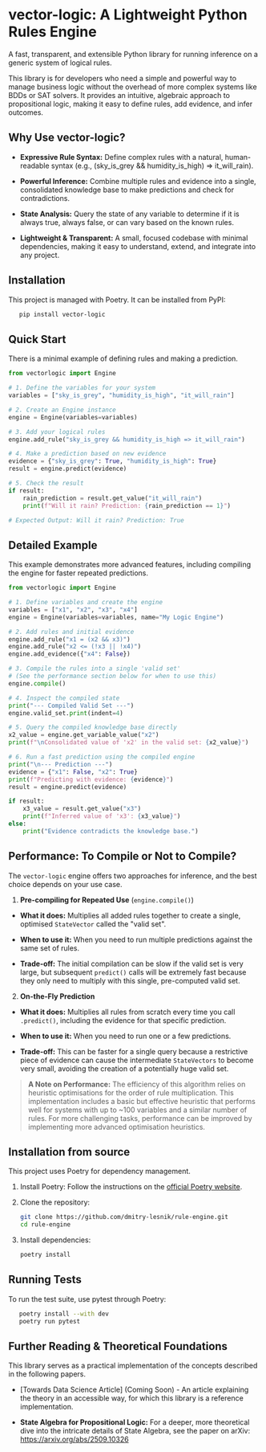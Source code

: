 # vector-logic: A Lightweight Python Rules Engine

A fast, transparent, and extensible Python library for running inference on a generic system of logical rules.

This library is for developers who need a simple and powerful way to manage business logic without the overhead of more
complex systems like BDDs or SAT solvers. It provides an intuitive, algebraic approach to propositional logic, making it
easy to define rules, add evidence, and infer outcomes.

## Why Use vector-logic?

- **Expressive Rule Syntax:** Define complex rules with a natural, human-readable syntax (e.g., (sky_is_grey &&
  humidity_is_high) => it_will_rain).

- **Powerful Inference:** Combine multiple rules and evidence into a single, consolidated knowledge base to make
  predictions and check for contradictions.

- **State Analysis:** Query the state of any variable to determine if it is always true, always false, or can vary based
  on the known rules.

- **Lightweight & Transparent:** A small, focused codebase with minimal dependencies, making it easy to understand,
  extend, and integrate into any project.

## Installation

This project is managed with Poetry. It can be installed from PyPI:

```bash
   pip install vector-logic
   ```

## Quick Start

There is a minimal example of defining rules and making a prediction.

```python
from vectorlogic import Engine

# 1. Define the variables for your system
variables = ["sky_is_grey", "humidity_is_high", "it_will_rain"]

# 2. Create an Engine instance
engine = Engine(variables=variables)

# 3. Add your logical rules
engine.add_rule("sky_is_grey && humidity_is_high => it_will_rain")

# 4. Make a prediction based on new evidence
evidence = {"sky_is_grey": True, "humidity_is_high": True}
result = engine.predict(evidence)

# 5. Check the result
if result:
    rain_prediction = result.get_value("it_will_rain")
    print(f"Will it rain? Prediction: {rain_prediction == 1}")

# Expected Output: Will it rain? Prediction: True
```

## Detailed Example

This example demonstrates more advanced features, including compiling the engine for faster repeated predictions.

```python
from vectorlogic import Engine

# 1. Define variables and create the engine
variables = ["x1", "x2", "x3", "x4"]
engine = Engine(variables=variables, name="My Logic Engine")

# 2. Add rules and initial evidence
engine.add_rule("x1 = (x2 && x3)")
engine.add_rule("x2 <= (!x3 || !x4)")
engine.add_evidence({"x4": False})

# 3. Compile the rules into a single 'valid set'
# (See the performance section below for when to use this)
engine.compile()

# 4. Inspect the compiled state
print("--- Compiled Valid Set ---")
engine.valid_set.print(indent=4)

# 5. Query the compiled knowledge base directly
x2_value = engine.get_variable_value("x2")
print(f"\nConsolidated value of 'x2' in the valid set: {x2_value}")

# 6. Run a fast prediction using the compiled engine
print("\n--- Prediction ---")
evidence = {"x1": False, "x2": True}
print(f"Predicting with evidence: {evidence}")
result = engine.predict(evidence)

if result:
    x3_value = result.get_value("x3")
    print(f"Inferred value of 'x3': {x3_value}")
else:
    print("Evidence contradicts the knowledge base.")
```

## Performance: To Compile or Not to Compile?

The `vector-logic` engine offers two approaches for inference, and the best choice depends on your use case.

1. **Pre-compiling for Repeated Use** (`engine.compile()`)

- **What it does:** Multiplies all added rules together to create a single, optimised `StateVector` called the "valid
  set".

- **When to use it:** When you need to run multiple predictions against the same set of rules.

- **Trade-off:** The initial compilation can be slow if the valid set is very large, but subsequent `predict()` calls
  will
  be extremely fast because they only need to multiply with this single, pre-computed valid set.

2. **On-the-Fly Prediction**

- **What it does:** Multiplies all rules from scratch every time you call `.predict()`, including the evidence for that
  specific prediction.

- **When to use it:** When you need to run one or a few predictions.

- **Trade-off:** This can be faster for a single query because a restrictive piece of evidence can cause the
  intermediate `StateVectors` to become very small, avoiding the creation of a potentially huge valid set.

> **A Note on Performance:** The efficiency of this algorithm relies on heuristic optimisations for the order of rule
> multiplication. This implementation includes a basic but effective heuristic that performs well for systems with up to
> ~100 variables and a similar number of rules. For more challenging tasks, performance can be improved by implementing
> more advanced optimisation heuristics.

## Installation from source

This project uses Poetry for dependency management.

1. Install Poetry:
   Follow the instructions on the [official Poetry website](https://python-poetry.org/docs/#installation).

2. Clone the repository:

    ```bash
    git clone https://github.com/dmitry-lesnik/rule-engine.git
    cd rule-engine
    ```

3. Install dependencies:
    ```bash
    poetry install
    ```

## Running Tests

To run the test suite, use pytest through Poetry:

```bash
   poetry install --with dev
   poetry run pytest
   ```

## Further Reading & Theoretical Foundations

This library serves as a practical implementation of the concepts described in the following papers.

* [Towards Data Science Article] (Coming Soon) - An article explaining the theory in an accessible way, for which this
  library is a reference implementation.

* **State Algebra for Propositional Logic:** For a deeper, more theoretical dive into the intricate details of State
  Algebra, see the paper on arXiv: https://arxiv.org/abs/2509.10326

